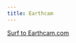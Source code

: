 ```yaml
---
title: Earthcam
---
```


<a href="http://www.earthcam.com/" target="_blank">Surf to Earthcam.com</a>